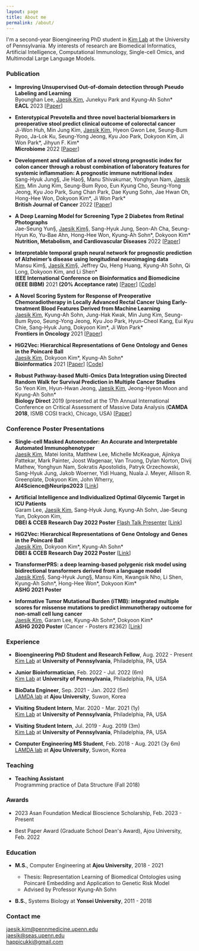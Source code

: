 ```yaml
---
layout: page
title: About me
permalink: /about/
---
```


I'm a second-year Bioengineering PhD student in [Kim Lab](https://www.biomedinfolab.com/) at the University of Pennsylvania. My interests of research are Biomedical Informatics, Artificial Intelligence, Computational Immunology, Single-cell Omics, and Multimodal Large Language Models.

### Publication
- <b>Improving Unsupervised Out-of-domain detection through Pseudo Labeling and Learning</b>\
Byounghan Lee, <ins>Jaesik Kim</ins>, Junekyu Park and Kyung-Ah Sohn\* \
<b>EACL</b> 2023 [[Paper](https://aclanthology.org/2023.findings-eacl.76/)]

- <b>Enterotypical Prevotella and three novel bacterial biomarkers in preoperative stool predict clinical outcome of colorectal cancer</b>\
Ji-Won Huh, Min Jung Kim, <ins>Jaesik Kim</ins>, Hyeon Gwon Lee, Seung-Bum Ryoo, Ja-Lok Ku, Seung-Yong Jeong, Kyu Joo Park, Dokyoon Kim, Ji Won Park\*, Jihyun F. Kim\* \
<b>Microbiome</b> 2022 [[Paper](https://microbiomejournal.biomedcentral.com/articles/10.1186/s40168-022-01388-8)] 

- <b>Development and validation of a novel strong prognostic index for colon cancer through a robust combination of laboratory features for systemic inflammation: A prognostic immune nutritional index</b> \
Sang-Hyuk Jung§, Jie Hao§, Manu Shivakumar, Yonghyun Nam, <ins>Jaesik Kim</ins>, Min Jung Kim, Seung-Bum Ryoo, Eun Kyung Cho, Seung-Yong Jeong, Kyu Joo Park, Sung Chan Park, Dae Kyung Sohn, Jae Hwan Oh, Hong-Hee Won, Dokyoon Kim\*, Ji Won Park\* \
<b>British Journal of Cancer</b> 2022 [[Paper](https://www.nature.com/articles/s41416-022-01767-w)]

- <b>A Deep Learning Model for Screening Type 2 Diabetes from Retinal Photographs</b> \
Jae-Seung Yun§, <ins>Jaesik Kim</ins>§, Sang-Hyuk Jung, Seon-Ah Cha, Seung-Hyun Ko, Yu-Bae Ahn, Hong-Hee Won, Kyung-Ah Sohn\*, Dokyoon Kim\* \
<b>Nutrition, Metabolism, and Cardiovascular Diseases</b> 2022 [[Paper](https://www.nmcd-journal.com/article/S0939-4753(22)00027-8/pdf#relatedArticles)]

- <b>Interpretable temporal graph neural network for prognostic prediction of Alzheimer’s disease using longitudinal neuroimaging data</b> \
Mansu Kim§, <ins>Jaesik Kim</ins>§, Jeffrey Qu, Heng Huang, Kyung-Ah Sohn, Qi Long, Dokyoon Kim, and Li Shen\* \
<b>IEEE International Conference on Bioinformatics and Biomedicine (IEEE BIBM)</b> 2021 <b>(20% Acceptance rate)</b> [[Paper](https://ieeexplore.ieee.org/document/9669504)] [[Code](https://github.com/JaesikKim/temporal-GNN)]

- <b>A Novel Scoring System for Response of Preoperative Chemoradiotherapy in Locally Advanced Rectal Cancer Using Early-treatment Blood Features Derived from Machine Learning</b> \
<ins>Jaesik Kim</ins>, Kyung-Ah Sohn, Jung-Hak Kwak, Min Jung Kim, Seung-Bum Ryoo, Seung-Yong Jeong, Kyu Joo Park, Hyun-Cheol Kang, Eui Kyu Chie, Sang-Hyuk Jung, Dokyoon Kim\*, Ji Won Park\* \
<b>Frontiers in Oncology</b> 2021 [[Paper](https://www.frontiersin.org/articles/10.3389/fonc.2021.790894/full)]

- <b>HiG2Vec: Hierarchical Representations of Gene Ontology and Genes in the Poincaré Ball</b> \
<ins>Jaesik Kim</ins>, Dokyoon Kim\*, Kyung-Ah Sohn\* \
<b>Bioinformatics</b> 2021 [[Paper](https://academic.oup.com/bioinformatics/article/37/18/2971/6184857)] [[Code](https://github.com/JaesikKim/HiG2Vec)]

- <b>Robust Pathway-based Multi-Omics Data Integration using Directed Random Walk for Survival Prediction in Multiple Cancer Studies</b> \
So Yeon Kim, Hyun-Hwan Jeong, <ins>Jaesik Kim</ins>, Jeong-Hyeon Moon and Kyung-Ah Sohn\* \
<b>Biology Direct</b> 2019 (presented at the 17th Annual International Conference on Critical Assessment of Massive Data Analysis (<b>CAMDA 2018</b>, ISMB COSI track), Chicago, USA) [[Paper](https://biologydirect.biomedcentral.com/articles/10.1186/s13062-019-0239-8)]

### Conference Poster Presentations
- <b>Single-cell Masked Autoencoder: An Accurate and Interpretable Automated Immunophenotyper</b> \
<ins>Jaesik Kim</ins>, Matei Ionita, Matthew Lee, Michelle McKeague, Ajinkya Pattekar, Mark Painter, Joost Wagenaar, Van Truong, Dylan Norton, Divij Mathew, Yonghyun Nam, Sokratis Apostolidis, Patryk Orzechowski, Sang-Hyuk Jung, Jakob Woerner, Yidi Huang, Nuala J. Meyer, Allison R. Greenplate, Dokyoon Kim, John Wherry, \
<b>AI4Science@Neurips2023</b> [[Link](https://openreview.net/forum?id=2mq6uezuGj)]

- <b>Artificial Intelligence and Individualized Optimal Glycemic Target in ICU Patients</b> \
Garam Lee, <ins>Jaesik Kim</ins>, Sang-Hyuk Jung, Kyung-Ah Sohn, Jae-Seung Yun, Dokyoon Kim,  \
<b>DBEI & CCEB Research Day 2022 Poster</b> <ins>Flash Talk Presenter</ins> [[Link](https://www.dbei.med.upenn.edu/2022ResearchDay/presentations)]

- <b>HiG2Vec: Hierarchical Representations of Gene Ontology and Genes in the Poincaré Ball</b> \
<ins>Jaesik Kim</ins>, Dokyoon Kim\*, Kyung-Ah Sohn\* \
<b>DBEI & CCEB Research Day 2022 Poster</b> [[Link](https://www.dbei.med.upenn.edu/2022ResearchDay/presentations)]

- <b>TransformerPRS: a deep learning-based polygenic risk model using bidirectional transformers derived from a language model</b> \
<ins>Jaesik Kim</ins>§, Sang-Hyuk Jung§, Mansu Kim, Kwangsik Nho, Li Shen, Kyung-Ah Sohn\*, Hong-Hee Won\*, Dokyoon Kim\* \
<b>ASHG 2021 Poster</b>

- <b>Informative Tumor Mutational Burden (iTMB): integrated multiple scores for missense mutations to predict immunotherapy outcome for non-small cell lung cancer</b> \
<ins>Jaesik Kim</ins>, Garam Lee, Kyung-Ah Sohn\*, Dokyoon Kim\* \
<b>ASHG 2020 Poster</b> (Cancer - Posters #2362) [[Link](https://www.abstractsonline.com/pp8/#!/9070/presentation/3518)]


### Experience
- <b>Bioengineering PhD Student and Research Fellow</b>, Aug. 2022 - Present\
[Kim Lab](https://www.biomedinfolab.com/) at <b>University of Pennsylvania</b>, Philadelphia, PA, USA

- <b>Junior Bioinformatician</b>, Feb. 2022 - Jul. 2022 (6m)\
[Kim Lab](https://www.biomedinfolab.com/) at <b>University of Pennsylvania</b>, Philadelphia, PA, USA

- <b>BioData Engineer</b>, Sep. 2021 - Jan. 2022 (5m)\
[LAMDA lab](https://sites.google.com/site/kasohn/group?authuser=0) at <b>Ajou University</b>, Suwon, Korea

- <b>Visiting Student Intern</b>, Mar. 2020 - Mar. 2021 (1y)\
[Kim Lab](https://www.biomedinfolab.com/) at <b>University of Pennsylvania</b>, Philadelphia, PA, USA

- <b>Visiting Student Intern</b>, Jul. 2019 - Aug. 2019 (3m)\
[Kim Lab](https://www.biomedinfolab.com/) at <b>University of Pennsylvania</b>, Philadelphia, PA, USA

- <b>Computer Engineering MS Student</b>, Feb. 2018 - Aug. 2021 (3y 6m)\
[LAMDA lab](https://sites.google.com/site/kasohn/group?authuser=0) at <b>Ajou University</b>, Suwon, Korea


### Teaching
- <b>Teaching Assistant</b> \
Programming practice of Data Structure (Fall 2018)

### Awards
- 2023 Asan Foundation Medical Bioscience Scholarship, Feb. 2023 - Present

- Best Paper Award (Graduate School Dean's Award), Ajou University, Feb. 2022

### Education
- <b>M.S.</b>, Computer Engineering at <b>Ajou University</b>, 2018 - 2021
  - Thesis: Representation Learning of Biomedical Ontologies using Poincaré Embedding and Application to Genetic Risk Model
  - Advised by Professor Kyung-Ah Sohn

- <b>B.S.</b>, Systems Biology at <b>Yonsei University</b>, 2011 - 2018

### Contact me

[jaesik.kim@pennmedicine.upenn.edu](mailto:jaesik.kim@pennmedicine.upenn.edu)\
[jaesik@seas.upenn.edu](mailto:jaesik@seas.upenn.edu)\
[happicukki@gmail.com](mailto:happicukki@gmail.com)
